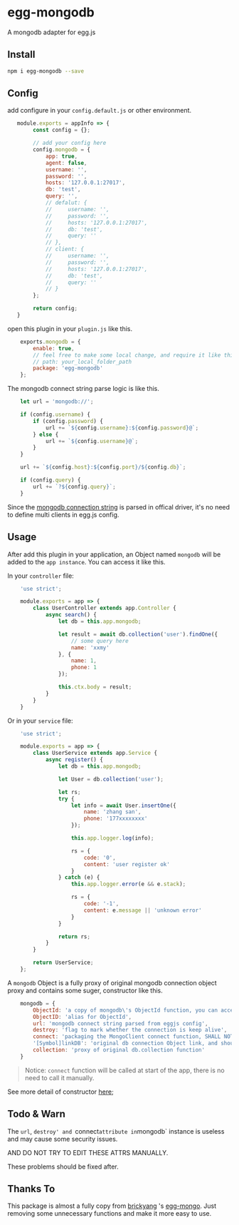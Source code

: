 # egg-mongodb

A mongodb adapter for egg.js

## Install

```bash
npm i egg-mongodb --save
```

## Config

add configure in your `config.default.js` or other environment.

```javascript
   module.exports = appInfo => {
        const config = {};

        // add your config here
        config.mongodb = {
            app: true,
            agent: false,
            username: '',
            password: '',
            hosts: '127.0.0.1:27017',
            db: 'test',
            query: '',
            // defalut: {
            //     username: '',
            //     password: '',
            //     hosts: '127.0.0.1:27017',
            //     db: 'test',
            //     query: ''
            // },
            // client: {
            //     username: '',
            //     password: '',
            //     hosts: '127.0.0.1:27017',
            //     db: 'test',
            //     query: ''
            // }
        };

        return config;
   }
```

open this plugin in your `plugin.js` like this.

```javascript
    exports.mongodb = {
        enable: true,
        // feel free to make some local change, and require it like this.
        // path: your_local_folder_path
        package: 'egg-mongodb'
    };
```

The mongodb connect string parse logic is like this.

```javascript
    let url = 'mongodb://';

    if (config.username) {
        if (config.password) {
            url += `${config.username}:${config.password}@`;
        } else {
            url += `${config.username}@`;
        }
    }

    url += `${config.host}:${config.port}/${config.db}`;

    if (config.query) {
        url += `?${config.query}`;
    }
```
Since the [mongodb connection string](https://docs.mongodb.com/manual/reference/connection-string/) is parsed in offical driver, it's no need to define multi clients in egg.js config.


## Usage

After add this plugin in your application, an Object named `mongodb` will be added to the `app instance`. You can access it like this.


In your `controller` file:
```javascript
    'use strict';

    module.exports = app => {
        class UserController extends app.Controller {
            async search() {
                let db = this.app.mongodb;

                let result = await db.collection('user').findOne({
                    // some query here
                    name: 'xxmy'
                }, {
                    name: 1,
                    phone: 1
                });

                this.ctx.body = result;
            }
        }
    }
```

Or in your `service` file:

```javascript
    'use strict';

    module.exports = app => {
        class UserService extends app.Service {
            async register() {
                let db = this.app.mongodb;

                let User = db.collection('user');

                let rs;
                try {
                    let info = await User.insertOne({
                        name: 'zhang san',
                        phone: '177xxxxxxxx'
                    });

                    this.app.logger.log(info);

                    rs = {
                        code: '0',
                        content: 'user register ok'
                    }
                } catch (e) {
                    this.app.logger.error(e && e.stack);

                    rs = {
                        code: '-1',
                        content: e.message || 'unknown error'
                    }
                }

                return rs;
            }
        }

        return UserService;
    };
```

A `mongodb` Object is a fully proxy of original mongodb connection object proxy and contains some suger, constructor like this.

```javascript
    mongodb = {
        ObjectId: 'a copy of mongodb\'s ObjectId function, you can access & make unique id easily',
        ObjectID: 'alias for ObjectId',
        url: 'mongodb connect string parsed from eggjs config',
        destroy: 'flag to mark whether the connection is keep alive',
        connect: 'packaging the MongoClient connect function, SHALL NOT call it manually.',
        '[Symbol]linkDB': 'original db connection Object link, and should be unchangable.',
        collection: 'proxy of original db.collection function'
    }
```

> Notice: `connect` function will be called at start of the app, there is no need to call it manually.


See more detail of constructor [here](https://github.com/xxmyjk/egg-mongodb/blob/master/lib/dbProxy.js#L9);

## Todo & Warn

The `url`, `destroy' and `connect` attribute in `mongodb` instance is useless and may cause some security issues.

AND DO NOT TRY TO EDIT THESE ATTRS MANUALLY.

These problems should be fixed after.

## Thanks To

This package is almost a fully copy from [brickyang](https://github.com/brickyang) \'s  [egg-mongo](https://github.com/brickyang/egg-mongo).
Just removing some unnecessary functions and make it more easy to use.
